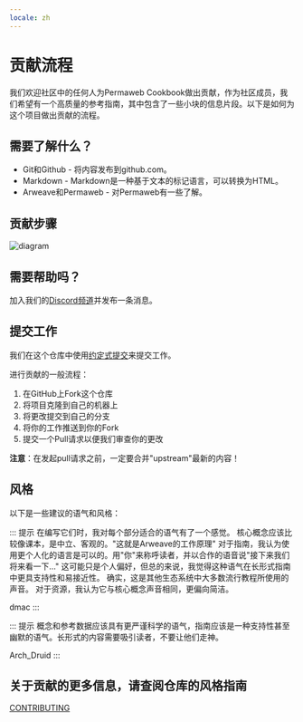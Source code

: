 ```yaml
---
locale: zh
---
```

# 贡献流程

我们欢迎社区中的任何人为Permaweb Cookbook做出贡献，作为社区成员，我们希望有一个高质量的参考指南，其中包含了一些小块的信息片段。以下是如何为这个项目做出贡献的流程。

## 需要了解什么？

* Git和Github - 将内容发布到github.com。
* Markdown - Markdown是一种基于文本的标记语言，可以转换为HTML。
* Arweave和Permaweb - 对Permaweb有一些了解。

## 贡献步骤


![diagram](https://www.websequencediagrams.com/cgi-bin/cdraw?lz=dGl0bGUgQ29udHJpYnV0aW5nIHRvIFBlcm1hd2ViIENvb2tib29rCgoAGglvciAtPiBSZXBvIDogQ2hlY2sgT3V0IG9mIEZvcmsAFAVzaXRvcnkKbm90ZSBvdmVyAFYKb3IgOiBDcmVhdGUgTWFya2Rvd24gRG9jdW1lbnQAFxpvbW1pdCBDaGFuZ2VzAHQXUHVzaCBCcmFuY2gAYRljAHQGUHVsbCBSZXF1ZXMAWxphc3NpZ24gcmV2aWV3ZXIocykKUgAFBwCBdgsADQYAOhgAKAk6IEFwcHJvdmUgUFIAgjQXbWVyZ2UgdG8gbWFpbg&s=mscgen)

## 需要帮助吗？

加入我们的[Discord频道](https://discord.gg/haCAX3shxF)并发布一条消息。

## 提交工作

我们在这个仓库中使用[约定式提交](https://www.conventionalcommits.org/en/v1.0.0/)来提交工作。

进行贡献的一般流程：

1. 在GitHub上Fork这个仓库
2. 将项目克隆到自己的机器上
3. 将更改提交到自己的分支
4. 将你的工作推送到你的Fork
5. 提交一个Pull请求以便我们审查你的更改

**注意**：在发起pull请求之前，一定要合并"upstream"最新的内容！

## 风格

以下是一些建议的语气和风格：

::: 提示
在编写它们时，我对每个部分适合的语气有了一个感觉。
核心概念应该比较像课本，是中立、客观的。"这就是Arweave的工作原理"
对于指南，我认为使用更个人化的语言是可以的。用"你"来称呼读者，并以合作的语音说"接下来我们将来看一下..."
这可能只是个人偏好，但总的来说，我觉得这种语气在长形式指南中更具支持性和易接近性。
确实，这是其他生态系统中大多数流行教程所使用的声音。
对于资源，我认为它与核心概念声音相同，更偏向简洁。

dmac
:::


::: 提示
概念和参考数据应该具有更严谨科学的语气，指南应该是一种支持性甚至幽默的语气。长形式的内容需要吸引读者，不要让他们走神。

Arch_Druid
:::

## 关于贡献的更多信息，请查阅仓库的风格指南

[CONTRIBUTING](https://github.com/twilson63/permaweb-cookbook/blob/main/CONTRIBUTING.md)

